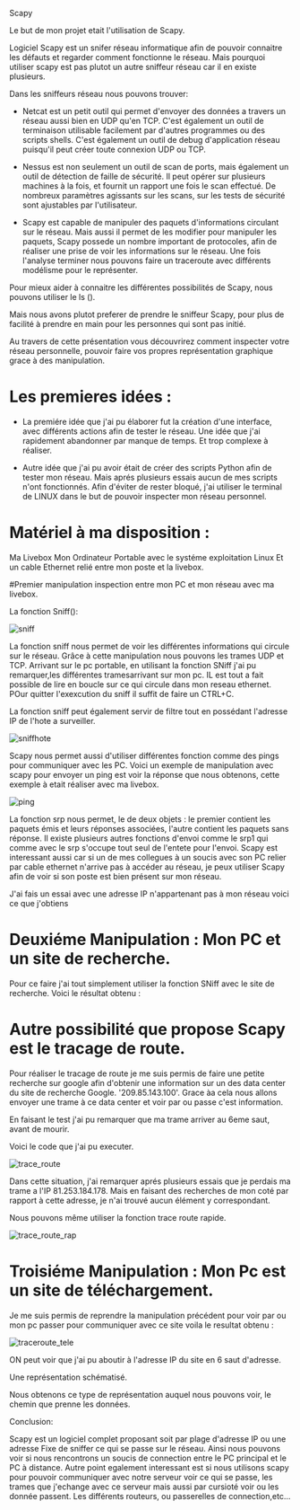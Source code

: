 Scapy

Le but de mon projet etait l'utilisation de Scapy.

Logiciel Scapy est un snifer réseau informatique afin de pouvoir connaitre les défauts et regarder comment fonctionne le réseau.
Mais pourquoi utiliser scapy est pas plutot un autre sniffeur réseau car il en existe plusieurs.

Dans les sniffeurs réseau nous pouvons trouver:

- Netcat est un petit outil qui permet d'envoyer des données a travers un réseau aussi bien en UDP qu'en TCP. C'est également un outil de terminaison
utilisable facilement par d'autres programmes ou des scripts shells.
C'est également un outil de debug d'application réseau puisqu'il peut créer toute connexion UDP ou TCP.

- Nessus est non seulement un outil de scan de ports, mais également un outil de détection de faille de sécurité.
Il peut opérer sur plusieurs machines à la fois, et fournit un rapport une fois le scan effectué.
De nombreux paramètres agissants sur les scans, sur les tests de sécurité sont ajustables par l'utilisateur.

- Scapy est capable de manipuler des paquets d'informations circulant sur le réseau. Mais aussi il permet de les modifier  pour manipuler les paquets,
Scapy possede un nombre important de protocoles, afin de réaliser une prise de voir les informations sur le réseau.
Une fois l'analyse terminer nous pouvons faire un traceroute avec différents modélisme pour le représenter.

Pour mieux aider à connaitre les différentes possibilités de Scapy, nous pouvons utiliser le ls ().

Mais nous avons plutot preferer de prendre le sniffeur Scapy, pour plus de facilité à prendre en main pour les personnes qui sont pas initié.

Au travers de cette présentation vous découvrirez comment inspecter votre réseau personnelle, pouvoir faire vos propres représentation graphique grace à des manipulation.

# Les premieres idées : 

- La premiére idée que j'ai pu élaborer fut la création d'une interface, avec différents actions afin de tester le réseau. Une idée que j'ai rapidement abandonner par manque de temps. Et trop complexe à réaliser. 

- Autre idée que j'ai pu avoir était de créer des scripts Python afin de tester mon réseau. Mais aprés plusieurs essais aucun de mes scripts n'ont fonctionnés. Afin d'éviter de rester bloqué, j'ai utiliser le terminal de LINUX dans le but de pouvoir inspecter mon réseau personnel.

# Matériel à ma disposition : 
Ma Livebox 
Mon Ordinateur Portable avec le systéme exploitation Linux
Et un cable Ethernet relié entre mon poste et la livebox.

#Premier manipulation inspection entre mon PC et mon réseau avec ma livebox.

La fonction Sniff():

![sniff](https://cloud.githubusercontent.com/assets/15108010/12559758/3b849a72-c397-11e5-84ce-940b676f62e6.png)

La fonction sniff nous permet de voir les différentes informations qui circule sur le réseau. Grâce à cette manipulation nous pouvons les trames UDP et TCP.
Arrivant sur le pc portable, en utilisant la fonction SNiff j'ai pu remarquer,les différentes tramesarrivant sur mon pc.
IL est tout a fait possible de lire en boucle sur ce qui circule dans mon reseau ethernet. POur quitter l'exexcution du sniff il suffit de faire un CTRL+C.

La fonction sniff peut également servir de filtre tout en possédant l'adresse IP de l'hote a surveiller.

![sniffhote](https://cloud.githubusercontent.com/assets/15108010/12559767/4b7335f6-c397-11e5-9f9c-6405d9b120ea.png)


Scapy nous permet aussi d'utiliser différentes fonction comme des pings pour communiquer avec les PC.
 Voici un exemple de manipulation avec scapy pour envoyer un ping est voir la réponse que nous obtenons, cette exemple à etait réaliser avec ma livebox.


![ping](https://cloud.githubusercontent.com/assets/15108010/12550382/a8f760c8-c363-11e5-8f4e-861faa704997.png)

La fonction srp nous permet, le de deux objets : le premier contient les paquets émis et leurs réponses associées, l'autre contient les paquets sans réponse.
Il existe plusieurs autres fonctions d'envoi comme le srp1 qui comme avec le srp s'occupe tout seul de l'entete pour l'envoi.
Scapy est interessant aussi car si un de mes collegues à un soucis avec son PC relier par cable ethernet n'arrive pas à accéder au réseau,
je peux utiliser Scapy afin de voir si son poste est bien présent sur mon réseau.

J'ai fais un essai avec une adresse IP n'appartenant pas à mon réseau voici ce que  j'obtiens

# Deuxiéme Manipulation : Mon PC et un site de recherche.

Pour ce faire j'ai tout simplement utiliser la fonction SNiff avec le site de recherche. Voici le résultat obtenu :





# Autre possibilité que propose Scapy est le tracage de route. 
Pour réaliser le tracage de route je me suis permis de faire une petite recherche sur google afin d'obtenir une information sur un des data center du site de recherche Google.
'209.85.143.100'. Grace àa cela nous allons envoyer une trame à ce data center et voir par ou passe c'est information.

En faisant le test j'ai pu remarquer que ma trame arriver au 6eme saut, avant de mourir.

Voici le code que j'ai pu executer.



![trace_route](https://cloud.githubusercontent.com/assets/15108010/12550432/003e3366-c364-11e5-9f4f-06b03f43663d.png)


Dans cette situation, j'ai remarquer aprés plusieurs essais que je perdais ma trame a l'IP 81.253.184.178. Mais en faisant des recherches de mon coté par rapport à cette adresse, je n'ai trouvé aucun élément y correspondant.

Nous pouvons même utiliser la fonction trace route rapide.

![trace_route_rap](https://cloud.githubusercontent.com/assets/15108010/12559795/5a3250b8-c397-11e5-939c-3a7564a83155.png)

# Troisiéme Manipulation : Mon Pc est un site de téléchargement.
Je me suis permis de reprendre la manipulation précédent pour voir par ou mon pc passer pour communiquer avec ce site voila le resultat obtenu :



![traceroute_tele](https://cloud.githubusercontent.com/assets/15108010/12550218/89b6ca4c-c362-11e5-9bc0-1395f4b613de.png)

ON peut voir que j'ai pu aboutir à l'adresse IP du site en 6 saut d'adresse.

Une représentation  schématisé.


Nous obtenons ce type de représentation auquel nous pouvons voir, le chemin que prenne les données.

Conclusion:

Scapy est un logiciel complet proposant soit par plage d'adresse IP ou une adresse Fixe de sniffer ce qui se passe sur le réseau.
Ainsi nous pouvons voir si nous rencontrons un soucis de connection entre le PC principal et le PC à distance.
Autre point egalement interessant est si nous utilisons scapy pour pouvoir communiquer avec notre serveur voir ce qui se passe,
les trames que j'echange avec ce serveur mais aussi par cursioté voir ou les donnée passent. Les différents routeurs, ou passerelles de connection,etc...
